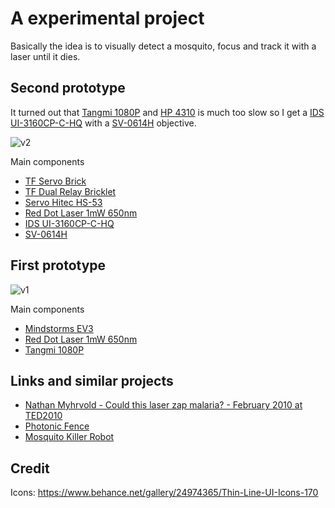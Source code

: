 # A experimental project 

Basically the idea is to visually detect a mosquito, focus and track it with a laser until it dies.

## Second prototype

It turned out that [Tangmi 1080P](https://www.amazon.de/dp/B01J0RC5Z6/ref=pe_3044161_185740101_TE_item) and [HP 4310](https://www.conrad.ch/de/full-hd-webcam-1920-x-1080-pixel-hp-4310-klemm-halterung-standfuss-1555220.html) is much too slow so I get a [IDS UI-3160CP-C-HQ](https://en.ids-imaging.com/store/ui-3160cp-rev-2-1.html) with a [SV-0614H](http://www.rmaelectronics.com/vs-technology-sv-0614h-2-3-6mm-f1-4-manual-iris-c-mount-lens-5-megapixel-rated/) objective.

![v2](https://github.com/retomerz/mosquito/raw/master/docs/v2.jpg)

Main components
- [TF Servo Brick](https://www.tinkerforge.com/en/doc/Hardware/Bricks/Servo_Brick.html)
- [TF Dual Relay Bricklet](https://www.tinkerforge.com/en/shop/bricklets/io/dual-relay-bricklet.html)
- [Servo Hitec HS-53](https://www.tinkerforge.com/en/shop/accessories/motors/servo-hitec-hs-53.html)
- [Red Dot Laser 1mW 650nm](https://www.conrad.ch/de/lasermodul-punkt-rot-1-mw-laserfuchs-lfd650-1-129x20-816476.html)
- [IDS UI-3160CP-C-HQ](https://en.ids-imaging.com/store/ui-3160cp-rev-2-1.html)
- [SV-0614H](http://www.rmaelectronics.com/vs-technology-sv-0614h-2-3-6mm-f1-4-manual-iris-c-mount-lens-5-megapixel-rated/)

## First prototype
![v1](https://github.com/retomerz/mosquito/raw/master/docs/v1.jpg)

Main components
- [Mindstorms EV3](https://www.amazon.de/dp/B00BMKLVJ6/ref=pe_3044161_189395811_TE_dp_1)
- [Red Dot Laser 1mW 650nm](https://www.conrad.de/de/lasermodul-punkt-rot-1-mw-laserfuchs-lfd650-112x45-nt-817808.html)
- [Tangmi 1080P](https://www.amazon.de/dp/B01J0RC5Z6/ref=pe_3044161_185740101_TE_item)

## Links and similar projects
- [Nathan Myhrvold - Could this laser zap malaria? - February 2010 at TED2010](https://www.ted.com/talks/nathan_myhrvold_could_this_laser_zap_malaria?language=en)
- [Photonic Fence](http://www.intellectualventures.com/inventions-patents/our-inventions/photonic-fence/)
- [Mosquito Killer Robot](http://en.leishen-lidar.com/product/miewenpao/index.html)

## Credit
Icons: https://www.behance.net/gallery/24974365/Thin-Line-UI-Icons-170
